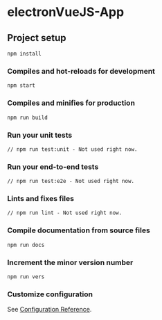 # electronVueJS-App

## Project setup
```
npm install
```

### Compiles and hot-reloads for development
```
npm start
```

### Compiles and minifies for production
```
npm run build
```

### Run your unit tests
```
// npm run test:unit - Not used right now.
```

### Run your end-to-end tests
```
// npm run test:e2e - Not used right now.
```

### Lints and fixes files
```
// npm run lint - Not used right now.
```

### Compile documentation from source files
```
npm run docs
```

### Increment the minor version number
```
npm run vers
```

### Customize configuration
See [Configuration Reference](https://cli.vuejs.org/config/).
